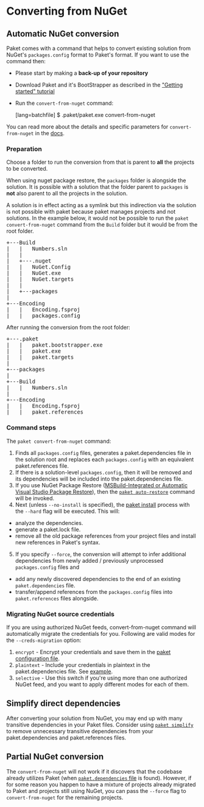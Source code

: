# Converting from NuGet

## Automatic NuGet conversion

Paket comes with a command that helps to convert existing solution from NuGet's `packages.config` format to Paket's format.
If you want to use the command then:

  * Please start by making a **back-up of your repository**
  * Download Paket and it's BootStrapper as described in the ["Getting started" tutorial](getting-started.html#Downloading-Paket-and-it-s-BootStrapper)
  * Run the `convert-from-nuget` command:


    [lang=batchfile]
    $ .paket/paket.exe convert-from-nuget

You can read more about the details and specific parameters for `convert-from-nuget` in the [docs](paket-convert-from-nuget.html).

### Preparation

Choose a folder to run the conversion from that is parent to **all** the projects to be converted.

When using nuget package restore, the ``packages`` folder is alongside the solution. It is possible with a solution that the folder parent to ``packages`` is **not** also parent to all the projects in the solution.

A solution is in effect acting as a symlink but this indirection via the solution is not possible with paket because paket manages projects and not solutions. In the example below, it would not be possible to run the ``paket convert-from-nuget`` command from the ``Build`` folder but it would be from the root folder.

<pre>
+---Build
|   |   Numbers.sln
|   |   
|   +---.nuget
|   |   NuGet.Config
|   |   NuGet.exe
|   |   NuGet.targets
|   |   
|   +---packages
|   
+---Encoding
|   |   Encoding.fsproj
|   |   packages.config
</pre>

After running the conversion from the root folder:

<pre>
+---.paket
|   |   paket.bootstrapper.exe
|   |   paket.exe
|   |   paket.targets
|
+---packages
|
+---Build
|   |   Numbers.sln
|   
+---Encoding
|   |   Encoding.fsproj
|   |   paket.references
</pre>


### Command steps

The `paket convert-from-nuget` command:

1. Finds all `packages.config` files, generates a paket.dependencies file in the solution root and replaces each `packages.config` with an equivalent paket.references file. 
2. If there is a solution-level `packages.config`, then it will be removed and its dependencies will be included into the paket.dependencies file.
3. If you use NuGet Package Restore ([MSBuild-Integrated or Automatic Visual Studio Package Restore](http://docs.nuget.org/docs/workflows/migrating-to-automatic-package-restore)), then the [`paket auto-restore`](paket-auto-restore.html) command will be invoked.
4. Next (unless `--no-install` is specified), the [paket install](paket-install.html) process with the `--hard` flag will be executed. This will:

  - analyze the dependencies.
  - generate a paket.lock file.
  - remove all the old package references from your project files and install new references in Paket's syntax.

5. If you specify `--force`, the conversion will attempt to infer additional dependencies from newly added / previously unprocessed `packages.config` files and 

  - add any newly discovered dependencies to the end of an existing `paket.dependencies` file.
  - transfer/append references from the `packages.config` files into `paket.references` files alongside.
    
### Migrating NuGet source credentials

If you are using authorized NuGet feeds, convert-from-nuget command will automatically migrate the credentials for you.
Following are valid modes for the `--creds-migration` option:

1. `encrypt` -  Encrypt your credentials and save them in the [paket configuration file](paket-config-file.html).
2. `plaintext` - Include your credentials in plaintext in the paket.dependencies file. See [example](nuget-dependencies.html#plaintext-credentials).
3. `selective` - Use this switch if you're using more than one authorized NuGet feed, and you want to apply different modes for each of them.

## Simplify direct dependencies

After converting your solution from NuGet, you may end up with many transitive dependencies in your Paket files.
Consider using [`paket simplify`](paket-simplify.html) to remove unnecessary transitive dependencies from your paket.dependencies and paket.references files.


## Partial NuGet conversion

The `convert-from-nuget` will not work if it discovers that the codebase already utilizes Paket (when [`paket.dependencies` file](dependencies-file.html) is found).
However, if for some reason you happen to have a mixture of projects already migrated to Paket and projects still using NuGet, you can pass the `--force` flag to `convert-from-nuget` for the remaining projects.
